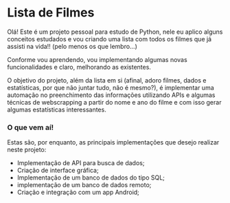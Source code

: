 # Lista de Filmes

Olá! Este é um projeto pessoal para estudo de Python, nele eu aplico alguns conceitos 
estudados e vou criando uma lista com todos os filmes que já assisti na vida!! (pelo menos os que lembro...)

Conforme vou aprendendo, vou implementando algumas novas funcionalidades e claro, melhorando as existentes. 

O objetivo do projeto, além da lista em si (afinal, adoro filmes, dados e estatísticas, por que não juntar tudo, não é mesmo?), 
é implementar uma automação no preenchimento das informações utilizando APIs e algumas
técnicas de webscrapping a partir do nome e ano do filme e com isso gerar algumas estatísticas
interessantes.


### O que vem aí!

Estas são, por enquanto, as principais implementações que desejo realizar neste projeto:

* Implementação de API para busca de dados; 
* Criação de interface gráfica;
* Implementação de um banco de dados do tipo SQL;
* implementação de um banco de dados remoto;
* Criação e integração com um app Android; 
